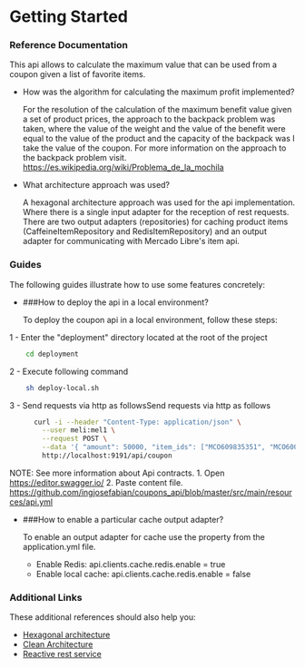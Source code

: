 # Getting Started

### Reference Documentation
This api allows to calculate the maximum value that can be used from a coupon given a list of favorite items.

* How was the algorithm for calculating the maximum profit implemented?

    For the resolution of the calculation of the maximum benefit value given a set of product prices, 
    the approach to the backpack problem was taken, where the value of the weight and the value of the 
    benefit were equal to the value of the product and the capacity of the backpack was I take the value of the coupon. 
    For more information on the approach to the backpack problem visit. https://es.wikipedia.org/wiki/Problema_de_la_mochila

* What architecture approach was used?

    A hexagonal architecture approach was used for the api implementation.
     Where there is a single input adapter for the reception of rest requests. 
     There are two output adapters (repositories) for caching product items (CaffeineItemRepository and RedisItemRepository)
     and an output adapter for communicating with Mercado Libre's item api.


### Guides
The following guides illustrate how to use some features concretely:

* ###How to deploy the api in a local environment?
    
    To deploy the coupon api in a local environment, follow these steps:

 1 -  Enter the "deployment" directory located at the root of the project
        
     
```sh
    cd deployment
``` 

2 - Execute following command
    
 ```sh
     sh deploy-local.sh
``` 
3 - Send requests via http as followsSend requests via http as follows
 ```sh
       curl -i --header "Content-Type: application/json" \
         --user meli:mel1 \
         --request POST \
         --data '{ "amount": 50000, "item_ids": ["MCO609835351", "MCO600674389", "MCO600787211"] }' \
         http://localhost:9191/api/coupon
``` 

NOTE: See more information about Api contracts.
    1. Open https://editor.swagger.io/
    2. Paste content file. https://github.com/ingjosefabian/coupons_api/blob/master/src/main/resources/api.yml

* ###How to enable a particular cache output adapter?

    To enable an output adapter for cache use the property from the application.yml file.
    * Enable Redis: api.clients.cache.redis.enable = true
    * Enable local cache: api.clients.cache.redis.enable = false

### Additional Links
These additional references should also help you:

* [Hexagonal architecture](https://fideloper.com/hexagonal-architecture)
* [Clean Architecture](https://blog.cleancoder.com/uncle-bob/2012/08/13/the-clean-architecture.html)
* [Reactive rest service](https://spring.io/guides/gs/reactive-rest-service/)


